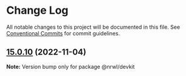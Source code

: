 # Change Log

All notable changes to this project will be documented in this file.
See [Conventional Commits](https://conventionalcommits.org) for commit guidelines.

## [15.0.10](https://github.com/nrwl/nx/compare/15.0.9...15.0.10) (2022-11-04)

**Note:** Version bump only for package @nrwl/devkit
